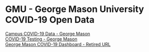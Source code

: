 # GMU - George Mason University COVID-19 Open Data

[Campus COVID-19 Data - George Mason](https://www2.gmu.edu/campus-covid-19-data)  
[COVID-19 Testing - George Mason](https://www2.gmu.edu/safe-return-campus/personal-and-public-health/covid-19-testing)  
[George Mason COVID-19 Dashboard - Retired URL](https://mymasonportal.gmu.edu/bbcswebdav/xid-186724966_1)  